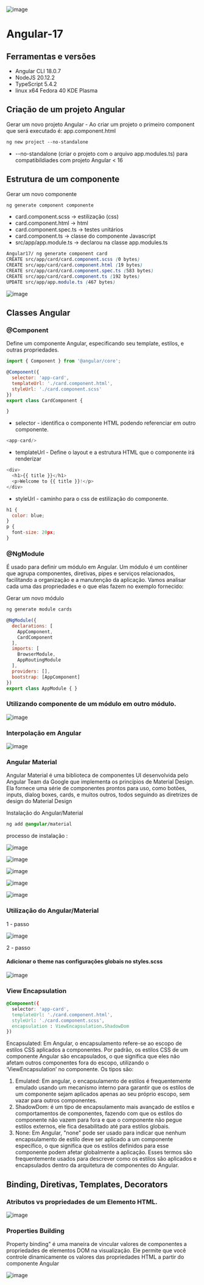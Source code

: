 ![image](https://github.com/FrankDestro/Curso-Angular-17/assets/93776452/c0f490ab-b736-4347-8ac9-a2513cc3a0c1) 

# Angular-17 

## Ferramentas e versões 
* Angular CLI 18.0.7
* NodeJS 20.12.2
* TypeScript 5.4.2
* linux x64 Fedora 40 KDE Plasma

## Criação de um projeto Angular 

Gerar um novo projeto Angular - Ao criar um projeto o primeiro component que será executado é: app.component.html

```css
ng new project --no-standalone 
```
* --no-standalone (criar o projeto com o arquivo app.modules.ts) para compatibildiades com projeto Angular < 16

## Estrutura de um componente 

Gerar um novo componente

```css
ng generate component componente
```

- card.component.scss -> estilização (css)
- card.component.html -> html 
- card.component.spec.ts -> testes unitários
- card.component.ts -> classe do componente Javascript
- src/app/app.module.ts -> declarou na classe app.modules.ts

```css
Angular17/ ng generate component card
CREATE src/app/card/card.component.scss (0 bytes)
CREATE src/app/card/card.component.html (19 bytes)
CREATE src/app/card/card.component.spec.ts (583 bytes)
CREATE src/app/card/card.component.ts (192 bytes)
UPDATE src/app/app.module.ts (467 bytes)
```

![image](https://github.com/FrankDestro/Curso-Angular-17/assets/93776452/c8b75ee0-b490-4b59-b6a0-cd0f68999472)

## Classes Angular 

### @Component
Define um componente Angular, especificando seu template, estilos, e outras propriedades.

```js
import { Component } from '@angular/core';

@Component({
  selector: 'app-card',
  templateUrl: './card.component.html',
  styleUrl: './card.component.scss'
})
export class CardComponent {

}
```

* selector - identifica o componente HTML podendo referenciar em outro componente.
```js
<app-card/>
```
* templateUrl  - Define o layout e a estrutura HTML que o componente irá renderizar
```js
<div>
  <h1>{{ title }}</h1>
  <p>Welcome to {{ title }}!</p>
</div>
```
* styleUrl - caminho para o css de estilização do componente. 
```js
h1 {
  color: blue;
}
p {
  font-size: 20px;
}
```

### @NgModule 
É usado para definir um módulo em Angular. Um módulo é um contêiner que agrupa componentes, diretivas, pipes e serviços relacionados, facilitando a organização e a manutenção da aplicação. Vamos analisar cada uma das propriedades e o que elas fazem no exemplo fornecido:

Gerar um novo módulo 

```css
ng generate module cards
```

```js 
@NgModule({
  declarations: [
    AppComponent,
    CardComponent
  ],
  imports: [
    BrowserModule,
    AppRoutingModule
  ],
  providers: [],
  bootstrap: [AppComponent]
})
export class AppModule { }
```

### Utilizando componente de um módulo em outro módulo. 

![image](https://github.com/FrankDestro/Angular17-Docs/assets/93776452/c70548b7-7234-4665-8e77-b6292a1372f0)

### Interpolação em Angular 

![image](https://github.com/FrankDestro/Angular17-Docs/assets/93776452/37d8015e-b618-48f4-816f-31bed23fa162)

### Angular Material 

Angular Material é uma biblioteca de componentes UI desenvolvida pelo Angular Team da Google que implementa os princípios de Material Design. Ela fornece uma série de componentes prontos para uso, como botões, inputs, dialog boxes, cards, e muitos outros, todos seguindo as diretrizes de design do Material Design

Instalação do Angular/Material 
```css
ng add @angular/material
```

processo de instalação :

![image](https://github.com/FrankDestro/Angular17-Docs/assets/93776452/73ad346e-df77-4714-bed8-cf0e1865930a)

![image](https://github.com/FrankDestro/Angular17-Docs/assets/93776452/9a2aaaff-f89b-4c50-8de1-326c55776c63)

![image](https://github.com/FrankDestro/Angular17-Docs/assets/93776452/5ae515df-57ef-498d-b828-1f8306305915)

![image](https://github.com/FrankDestro/Angular17-Docs/assets/93776452/e95b8bc4-c030-40fb-97e3-fde4ef447af2)

![image](https://github.com/FrankDestro/Angular17-Docs/assets/93776452/1421c454-6e53-4dd4-b8db-def0679a5fc7)

### Utilização do Angular/Material 

1 - passo 

![image](https://github.com/FrankDestro/Angular17-Docs/assets/93776452/48303c2f-4527-4775-ba97-dfc839a5a41c)

2 - passo 

#### Adicionar o theme nas configurações globais no styles.scss

![image](https://github.com/FrankDestro/Angular17-Docs/assets/93776452/a31f98b1-c034-4041-b5d6-fc856e60ad6e)

### View Encapsulation

```css
@Component({
  selector: 'app-card',
  templateUrl: './card.component.html',
  styleUrl: './card.component.scss',
  encapsulation : ViewEncapsulation.ShadowDom
})

```

Encapsulated: Em Angular, o encapsulamento refere-se ao escopo de estilos CSS aplicados a componentes. Por padrão, os estilos CSS de um componente Angular são encapsulados, o que significa que eles não afetam outros componentes fora do escopo, utilizando o ‘ViewEncapsulation’ no componente. Os tipos são:
1.	Emulated: Em angular, o encapsulamento de estilos é frequentemente emulado usando um mecanismo interno para garantir que os estilos de um componente sejam aplicados apenas ao seu próprio escopo, sem vazar para outros componentes.
2.	ShadowDom: é um tipo de encapsulamento mais avançado de estilos e comportamentos de componentes, fazendo com que os estilos do componente não vazem para fora e que o componente não pegue estilos externos, ele fica desabilitado até para estilos globais. 
3.	None: Em Angular, "none" pode ser usado para indicar que nenhum encapsulamento de estilo deve ser aplicado a um componente específico, o que significa que os estilos definidos para esse componente podem afetar globalmente a aplicação.
Esses termos são frequentemente usados para descrever como os estilos são aplicados e encapsulados dentro da arquitetura de componentes do Angular.

## Binding, Diretivas, Templates, Decorators

### Atributos vs propriedades de um Elemento HTML.

![image](https://github.com/FrankDestro/Angular17-Docs/assets/93776452/0349a52d-a0dc-4373-93dd-edb33480ba68)

### Properties Building 

Property binding" é uma maneira de vincular valores de componentes a propriedades de elementos DOM na visualização. Ele permite que você controle dinamicamente os valores das propriedades HTML a partir do componente Angular

![image](https://github.com/user-attachments/assets/57ceb561-f2a3-453b-913c-2ee9ed9c5894)



